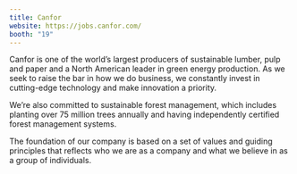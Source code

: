 ```yaml
---
title: Canfor
website: https://jobs.canfor.com/
booth: "19"
---
```


Canfor is one of the world’s largest producers of sustainable lumber, pulp and  paper and a North American leader in green energy production. As we seek to raise the bar in how we do business, we constantly invest in cutting-edge technology and make innovation a priority.

We’re also committed to sustainable forest management, which includes planting over 75 million trees annually and having independently certified forest management systems.

The foundation of our company is based on a set of values and guiding principles that reflects who we are as a company and what we believe in as a group of individuals.
